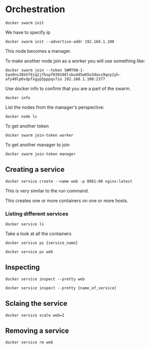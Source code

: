# Orchestration

    docker swarm init

We have to specify ip

    docker swarm init --advertise-addr 192.168.1.100

This node becomes a manager.

To make another node join as a worker you will use something like:

    docker swarm join --token SWMTKN-1-5ao8ns38k5f0jq2jfbspf030108lsbu4d5w65o3davs9qoy2yh-afy40lp6vdpfxgyp5pppqv7io 192.168.1.100:2377

Use docker info to confirm that you are a part of the swarm.

    docker info

List the nodes from the manager's perspective:

    docker node ls

To get another token

    docker swarm join-token worker

To get another manager to join

    docker swarm join-token manager

## Creating a service

    docker service create --name web -p 8081:80 nginx:latest

This is very similar to the run command.

This creates one or more containers on one or more hosts.

### Listing different services

    docker service ls

Take a look at all the containers

    docker service ps {service_name}

    docker service ps web

## Inspecting

    docker service inspect --pretty web

    docker service inspect --pretty {name_of_service}

## Sclaing the service

    docker service scale web=2

## Removing a service

    docker service rm web